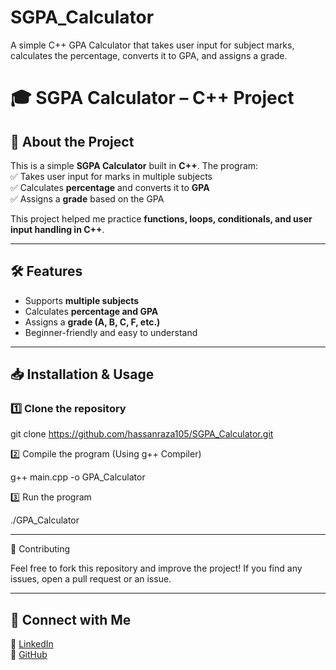 # SGPA_Calculator
A simple C++ GPA Calculator that takes user input for subject marks, calculates the percentage, converts it to GPA, and assigns a grade.
# 🎓 SGPA Calculator – C++ Project  

## 📌 About the Project  
This is a simple **SGPA Calculator** built in **C++**. The program:  
✅ Takes user input for marks in multiple subjects  
✅ Calculates **percentage** and converts it to **GPA**  
✅ Assigns a **grade** based on the GPA  

This project helped me practice **functions, loops, conditionals, and user input handling in C++**.  

---

## 🛠️ Features  
- Supports **multiple subjects**  
- Calculates **percentage and GPA**  
- Assigns a **grade (A, B, C, F, etc.)**  
- Beginner-friendly and easy to understand  

---

## 📥 Installation & Usage  

### **1️⃣ Clone the repository**  

git clone https://github.com/hassanraza105/SGPA_Calculator.git

2️⃣ Compile the program (Using g++ Compiler)

g++ main.cpp -o GPA_Calculator

3️⃣ Run the program

./GPA_Calculator


---

🚀 Contributing

Feel free to fork this repository and improve the project! If you find any issues, open a pull request or an issue.


---
## 📌 Connect with Me  
🔗 [LinkedIn](https://www.linkedin.com/in/muhammad-hassan-raza-274805282)  
🔗 [GitHub](https://github.com/hassanraza105)



